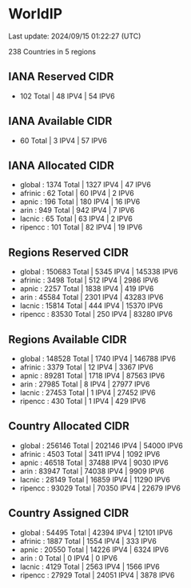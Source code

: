 # WorldIP

Last update: 2024/09/15 01:22:27 (UTC)

238 Countries in 5 regions

## IANA Reserved CIDR

- 102 Total | 48 IPV4 | 54 IPV6

## IANA Available CIDR

- 60 Total | 3 IPV4 | 57 IPV6

## IANA Allocated CIDR

- global : 1374 Total | 1327 IPV4 | 47 IPV6
- afrinic : 62 Total | 60 IPV4 | 2 IPV6
- apnic : 196 Total | 180 IPV4 | 16 IPV6
- arin : 949 Total | 942 IPV4 | 7 IPV6
- lacnic : 65 Total | 63 IPV4 | 2 IPV6
- ripencc : 101 Total | 82 IPV4 | 19 IPV6

## Regions Reserved CIDR

- global : 150683 Total | 5345 IPV4 | 145338 IPV6
- afrinic : 3498 Total | 512 IPV4 | 2986 IPV6
- apnic : 2257 Total | 1838 IPV4 | 419 IPV6
- arin : 45584 Total | 2301 IPV4 | 43283 IPV6
- lacnic : 15814 Total | 444 IPV4 | 15370 IPV6
- ripencc : 83530 Total | 250 IPV4 | 83280 IPV6

## Regions Available CIDR

- global : 148528 Total | 1740 IPV4 | 146788 IPV6
- afrinic : 3379 Total | 12 IPV4 | 3367 IPV6
- apnic : 89281 Total | 1718 IPV4 | 87563 IPV6
- arin : 27985 Total | 8 IPV4 | 27977 IPV6
- lacnic : 27453 Total | 1 IPV4 | 27452 IPV6
- ripencc : 430 Total | 1 IPV4 | 429 IPV6

## Country Allocated CIDR

- global : 256146 Total | 202146 IPV4 | 54000 IPV6
- afrinic : 4503 Total | 3411 IPV4 | 1092 IPV6
- apnic : 46518 Total | 37488 IPV4 | 9030 IPV6
- arin : 83947 Total | 74038 IPV4 | 9909 IPV6
- lacnic : 28149 Total | 16859 IPV4 | 11290 IPV6
- ripencc : 93029 Total | 70350 IPV4 | 22679 IPV6

## Country Assigned CIDR

- global : 54495 Total | 42394 IPV4 | 12101 IPV6
- afrinic : 1887 Total | 1554 IPV4 | 333 IPV6
- apnic : 20550 Total | 14226 IPV4 | 6324 IPV6
- arin : 0 Total | 0 IPV4 | 0 IPV6
- lacnic : 4129 Total | 2563 IPV4 | 1566 IPV6
- ripencc : 27929 Total | 24051 IPV4 | 3878 IPV6
